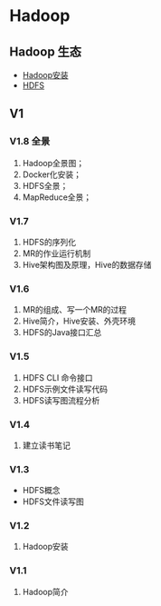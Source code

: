 # Hadoop

## Hadoop 生态

* [Hadoop安装](https://github.com/pzdn2009/Training/tree/2932c696aa70acded17516848b4c34c100d6e9f9/hadoop/hadoop安装.md)
* [HDFS](https://github.com/pzdn2009/Training/tree/2932c696aa70acded17516848b4c34c100d6e9f9/hadoop/hdfs.md)

## V1

### V1.8 全景

1. Hadoop全景图； 
2. Docker化安装；
3. HDFS全景；
4. MapReduce全景；

### V1.7

1. HDFS的序列化
2. MR的作业运行机制
3. Hive架构图及原理，Hive的数据存储

### V1.6

1. MR的组成、写一个MR的过程
2. Hive简介，Hive安装、外壳环境
3. HDFS的Java接口汇总

### V1.5

1. HDFS CLI 命令接口
2. HDFS示例文件读写代码
3. HDFS读写图流程分析

### V1.4

1. 建立读书笔记

### V1.3

* HDFS概念
* HDFS文件读写图

### V1.2

1. Hadoop安装

### V1.1

1. Hadoop简介

